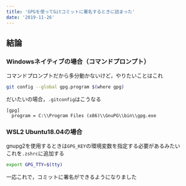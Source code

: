 ```yaml
---
title: 'GPGを使ってGitコミットに署名するときに詰まった'
date: '2019-11-26'
---
```


## 結論

### Windowsネイティブの場合（コマンドプロンプト）

コマンドプロンプトだから多分動かないけど，やりたいことはこれ

```sh
git config --global gpg.program $(where gpg)
```

だいたいの場合，`.gitconfig`はこうなる

```plaintext
[gpg]
  program = C:\\Program Files (x86)\\GnuPG\\bin\\gpg.exe
```
  
### WSL2 Ubuntu18.04の場合

gnupg2を使用するときは`GPG_KEY`の環境変数を指定する必要があるみたい  
これを`.zshrc`に追加する

```sh
export GPG_TTY=$(tty)
```

一応これで，コミットに署名ができるようになりました
